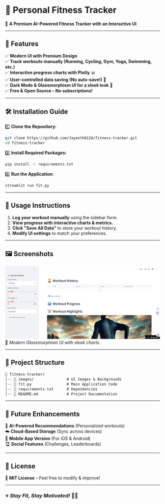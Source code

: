 

# 💪 Personal Fitness Tracker

🚀 **A Premium AI-Powered Fitness Tracker with an Interactive UI**
 

---

## 🌟 Features

✅ **Modern UI with Premium Design**  
✅ **Track workouts manually (Running, Cycling, Gym, Yoga, Swimming, etc.)**  
✅ **Interactive progress charts with Plotly** 📊  
✅ **User-controlled data saving (No auto-save!)** 💾  
✅ **Dark Mode & Glassmorphism UI for a sleek look** 🖤  
✅ **Free & Open Source – No subscriptions!**  

---

## 🛠️ Installation Guide

1️⃣ **Clone the Repository:**  
```bash
git clone https://github.com/Jayanth0124/fitness-tracker.git
cd fitness-tracker
```  
2️⃣ **Install Required Packages:**  
```bash
pip install -r requirements.txt
```  
3️⃣ **Run the Application:**  
```bash
streamlit run fit.py
```  

---

## 📌 Usage Instructions

1. **Log your workout manually** using the sidebar form.  
2. **View progress with interactive charts & metrics.**  
3. **Click "Save All Data"** to store your workout history.  
4. **Modify UI settings** to match your preferences.  

---

## 🖼️ Screenshots  

![Dashboard](images/dashboard.png)  
📌 *Modern Glassmorphism UI with sleek charts.*  


---

## 📂 Project Structure  

```
📂 fitness-tracker/  
│-- 📂 images/               # UI Images & Backgrounds  
│-- 📜 fit.py                # Main Application Code  
│-- 📜 requirements.txt      # Dependencies  
│-- 📜 README.md             # Project Documentation  
```  

---

## 🎯 Future Enhancements  

🚀 **AI-Powered Recommendations** (Personalized workouts)  
☁️ **Cloud-Based Storage** (Sync across devices)  
📱 **Mobile App Version** (For iOS & Android)  
🏆 **Social Features** (Challenges, Leaderboards)  

---

## 📜 License  
📢 **MIT License** – Feel free to modify & improve!  


---

### ⭐ _Stay Fit, Stay Motivated!_ 💪🔥  
